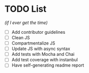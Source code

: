 # TODO List
*(if I ever get the time)*
- [ ] Add contributor guidelines
- [ ] Clean JS
- [ ] Compartmentalize JS
- [ ] Update JS with async syntax
- [ ] Add tests with Mocha and Chai
- [ ] Add test coverage with instanbul
- [ ] Have self-generating readme report
